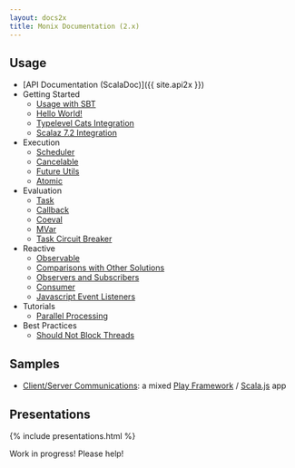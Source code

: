 ```yaml
---
layout: docs2x
title: Monix Documentation (2.x)
---
```


## Usage

- [API Documentation (ScalaDoc)]({{ site.api2x }})
- Getting Started
  - [Usage with SBT](./intro/usage.md)
  - [Hello World!](./intro/hello-world.md)
  - [Typelevel Cats Integration](./intro/cats.md)
  - [Scalaz 7.2 Integration](./intro/scalaz72.md)
- Execution
  - [Scheduler](./execution/scheduler.md)
  - [Cancelable](./execution/cancelable.md)
  - [Future Utils](./execution/future-utils.md)
  - [Atomic](./execution/atomic.md)
- Evaluation
  - [Task](./eval/task.md)
  - [Callback](./eval/callback.md)
  - [Coeval](./eval/coeval.md)
  - [MVar](./eval/mvar.md)
  - [Task Circuit Breaker](./eval/circuit-breaker.md)
- Reactive
  - [Observable](./reactive/observable.md)
  - [Comparisons with Other Solutions](./reactive/observable-comparisons.md)
  - [Observers and Subscribers](./reactive/observers.md)
  - [Consumer](./reactive/consumer.md)
  - [Javascript Event Listeners](./reactive/javascript.md)
- Tutorials
  - [Parallel Processing](./tutorials/parallelism.md)
- Best Practices
  - [Should Not Block Threads](./best-practices/blocking.md)

## Samples

- [Client/Server Communications](https://github.com/monix/monix-sample/):
  a mixed [Play Framework](https://www.playframework.com/) /
  [Scala.js](http://www.scala-js.org/) app

## Presentations

{% include presentations.html %}

Work in progress! Please help!
